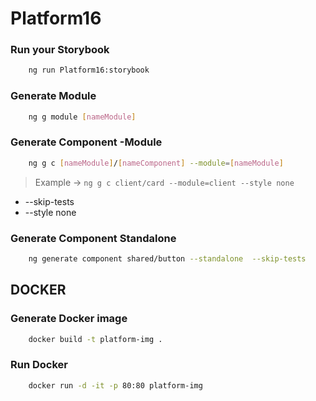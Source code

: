 # Platform16

### Run your Storybook
```sh
    ng run Platform16:storybook
```

### Generate Module
```sh
    ng g module [nameModule]
```

### Generate Component -Module
```sh
    ng g c [nameModule]/[nameComponent] --module=[nameModule]
```
>Example -> `ng g c client/card --module=client --style none`
* --skip-tests
* --style none

### Generate Component Standalone
```sh
    ng generate component shared/button --standalone  --skip-tests 
```
 
## DOCKER 

### Generate Docker image
```sh
    docker build -t platform-img .
```
### Run Docker 
```sh
    docker run -d -it -p 80:80 platform-img
```